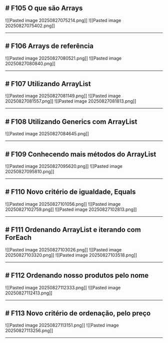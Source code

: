 ## # F105 O que são Arrays

![[Pasted image 20250827075214.png]]
![[Pasted image 20250827075402.png]]

---

## # F106 Arrays de referência

![[Pasted image 20250827080521.png]]
![[Pasted image 20250827080840.png]]

---

## # F107 Utilizando ArrayList

![[Pasted image 20250827081149.png]]
![[Pasted image 20250827081557.png]]
![[Pasted image 20250827081813.png]]

---

## # F108 Utilizando Generics com ArrayList

![[Pasted image 20250827084645.png]]

---

## # F109 Conhecendo mais métodos do ArrayList

![[Pasted image 20250827095620.png]]
![[Pasted image 20250827095810.png]]

---

## # F110 Novo critério de igualdade, Equals

![[Pasted image 20250827101056.png]]
![[Pasted image 20250827102759.png]]
![[Pasted image 20250827102813.png]]

---

## # F111 Ordenando ArrayList e iterando com ForEach

![[Pasted image 20250827103026.png]]
![[Pasted image 20250827103320.png]]
![[Pasted image 20250827103518.png]]

---

## # F112 Ordenando nosso produtos pelo nome

![[Pasted image 20250827112333.png]]
![[Pasted image 20250827112413.png]]

---

## # F113 Novo critério de ordenação, pelo preço

![[Pasted image 20250827113151.png]]
![[Pasted image 20250827113256.png]]

---


